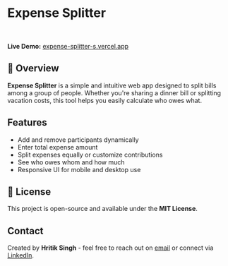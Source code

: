 

  <h1> Expense Splitter</h1>
  <br/>
  <p><strong>Live Demo:</strong> <a href="https://expense-splitter-s.vercel.app/" target="_blank">expense-splitter-s.vercel.app</a></p>

  <h2>📌 Overview</h2>
  <p><strong>Expense Splitter</strong> is a simple and intuitive web app designed to split bills among a group of people. Whether you're sharing a dinner bill or splitting vacation costs, this tool helps you easily calculate who owes what.</p>

  <h2> Features</h2>
  <ul>
    <li>Add and remove participants dynamically</li>
    <li>Enter total expense amount</li>
    <li>Split expenses equally or customize contributions</li>
    <li>See who owes whom and how much</li>
    <li>Responsive UI for mobile and desktop use</li>
  </ul>
  
  <h2>📃 License</h2>
  <p>This project is open-source and available under the <strong>MIT License</strong>.</p>

  <h2>Contact</h2>
  <p>Created by <strong>Hritik Singh</strong> - feel free to reach out on <a href="hritiksingh158@gmail.com">email</a> or connect via <a href="https://www.linkedin.com/in/hritik-singh90">LinkedIn</a>.</p>
